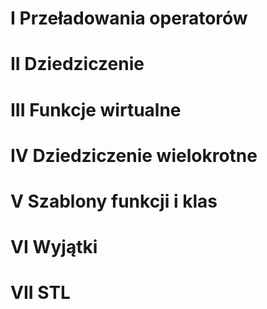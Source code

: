# I Przeładowania operatorów



# II Dziedziczenie

# III Funkcje wirtualne

# IV Dziedziczenie wielokrotne

# V Szablony funkcji i klas

# VI Wyjątki

# VII STL
